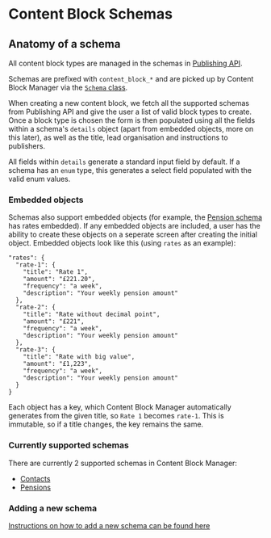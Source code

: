 # Content Block Schemas

## Anatomy of a schema

All content block types are managed in the schemas in [Publishing API](https://github.com/alphagov/publishing-api/tree/main/content_schemas).

Schemas are prefixed with `content_block_*` and are picked up by Content Block Manager via the [`Schema` class](https://github.com/alphagov/content-block-manager/blob/main/app/models/content_block_manager/content_block/schema.rb).

When creating a new content block, we fetch all the supported schemas from Publishing API and give the user a list of
valid block types to create. Once a block type is chosen the form is then populated using all the fields within a
schema's `details` object (apart from embedded objects, more on this later), as well as the title, lead organisation
and instructions to publishers.

All fields within `details` generate a standard input field by default. If a schema has an `enum` type, this generates
a select field populated with the valid enum values.

### Embedded objects

Schemas also support embedded objects (for example, the [Pension schema](https://github.com/alphagov/publishing-api/blob/main/content_schemas/dist/formats/content_block_pension/publisher_v2/schema.json)
has rates embedded). If any embedded objects are included, a user has the ability to create these objects on a seperate
screen after creating the initial object. Embedded objects look like this (using `rates` as an example):

```
"rates": {
  "rate-1": {
    "title": "Rate 1",
    "amount": "£221.20",
    "frequency": "a week",
    "description": "Your weekly pension amount"
  },
  "rate-2": {
    "title": "Rate without decimal point",
    "amount": "£221",
    "frequency": "a week",
    "description": "Your weekly pension amount"
  },
  "rate-3": {
    "title": "Rate with big value",
    "amount": "£1,223",
    "frequency": "a week",
    "description": "Your weekly pension amount"
  }
}
```

Each object has a key, which Content Block Manager automatically generates from the given title, so `Rate 1`
becomes `rate-1`. This is immutable, so if a title changes, the key remains the same.

### Currently supported schemas

There are currently 2 supported schemas in Content Block Manager:

- [Contacts](https://github.com/alphagov/publishing-api/blob/main/content_schemas/formats/content_block_contact.jsonnet)
- [Pensions](https://github.com/alphagov/publishing-api/blob/main/content_schemas/formats/content_block_pension.jsonnet)

### Adding a new schema

[Instructions on how to add a new schema can be found here](adding_a_new_schema.md)
